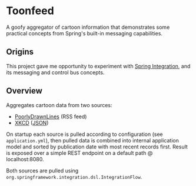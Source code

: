# Toonfeed
A goofy aggregator of cartoon information that demonstrates some practical concepts from 
Spring's built-in messaging capabilities.

## Origins
This project gave me opportunity to experiment with [Spring Integration](https://spring.io/projects/spring-integration), and its messaging and control bus concepts.

## Overview
Aggregates cartoon data from two sources:

* [PoorlyDrawnLines](http://feeds.feedburner.com/PoorlyDrawnLines) (RSS feed)
* [XKCD](https://xkcd.com/) ([JSON](https://xkcd.com/json.html))

On startup each source is pulled according to configuration (see `application.yml`), then 
pulled data is combined into internal application model and sorted by publication date with 
most recent records first. Result is exposed over a simple REST endpoint on a default 
path @ localhost:8080.

Both sources are pulled using `org.springframework.integration.dsl.IntegrationFlow`.